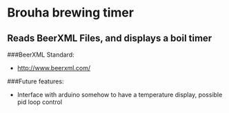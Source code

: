 # Brouha brewing timer

## Reads BeerXML Files, and displays a boil timer

###BeerXML Standard:
* http://www.beerxml.com/

###Future features:
* Interface with arduino somehow to have a temperature display, possible pid loop control
